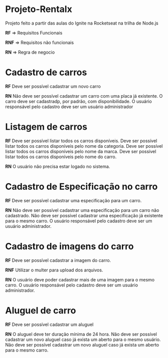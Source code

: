 # Projeto-Rentalx

Projeto feito a partir das aulas do Ignite na Rocketseat na trilha de Node.js

**RF** => Requisitos Funcionais

**RNF** => Requisitos não funcionais

**RN** => Regra de negocio


# Cadastro de carros

**RF** 
Deve ser possível cadastrar um novo carro


**RN** 
Não deve ser possível cadastrar um carro com uma placa já existente.
O carro deve ser cadastradp, por padrão, com disponibilidade.
O usuário responsável pelo cadastro deve ser um usuário administrador


# Listagem de carros

**RF**
Deve ser possível listar todos os carros disponíveis.
Deve ser possível listar todos os carros disponíveis pelo nome da categoria.
Deve ser possível listar todos os carros disponíveis pelo nome da marca.
Deve ser possível listar todos os carros disponíveis pelo nome do carro.

**RN**
O usuário não precisa estar logado no sistema.


# Cadastro de Especificação no carro

**RF**
Deve ser possível cadastrar uma especificação para um carro.


**RN**
Não deve ser possível cadastrar uma especificação para um carro não cadastrado.
Não deve ser possível cadastrar uma especificação já existente para o mesmo carro.
O usuário responsável pelo cadastro deve ser um usuário administrador.


# Cadastro de imagens do carro

**RF**
Deve ser possível cadastrar a imagem do carro.

**RNF**
Utilizar o multer para upload dos arquivos.

**RN**
O usuário deve poder cadastrar mais de uma imagem para o mesmo carro.
O usuário responsável pelo cadastro deve ser um usuário administrador.


# Aluguel de carro

**RF**
Deve ser possível cadastrar um aluguel

**RN**
O aluguel deve ter duração mínima de 24 hora.
Não deve ser possível cadastrar um novo aluguel caso já exista um aberto para o mesmo usuário.
Não deve ser possível cadastrar um novo aluguel caso já exista um aberto para o mesmo carro.



